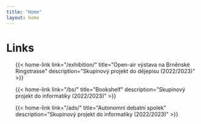 ```yaml
---
title: "Home"
layout: home
---
```

# Links

<ul class="home-links">

{{< home-link link="/exhibition/" title="Open-air výstava na Brněnské Ringstrasse" description="Skupinový projekt do dějepisu (2022/2023)" >}}

{{< home-link link="/bs/" title="Bookshelf" description="Skupinový projekt do informatiky (2022/2023)" >}}

{{< home-link link="/ads/" title="Autonomní debatní spolek" description="Skupinový projekt do informatiky (2022/2023)" >}}

</ul>